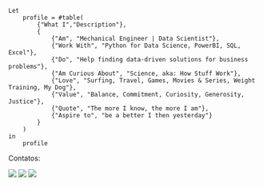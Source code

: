 ```
Let
	profile = #table(
		{"What I","Description"},
		{
			{"Am", "Mechanical Engineer | Data Scientist"},
			{"Work With", "Python for Data Science, PowerBI, SQL, Excel"},
			{"Do", "Help finding data-driven solutions for business problems"},
			{"Am Curious About", "Science, aka: How Stuff Work"},
			{"Love", "Surfing, Travel, Games, Movies & Series, Weight Training, My Dog"},
			{"Value", "Balance, Commitment, Curiosity, Generosity, Justice"},
			{"Quote", "The more I know, the more I am"},
			{"Aspire to", "be a better I then yesterday"}
		}
	)
in
	profile
```


Contatos:

<a href="https://www.linkedin.com/in/renatond" target="_blank"><img src="https://img.shields.io/badge/-LinkedIn-%230077B5?style=for-the-badge&logo=linkedin&logoColor=white" target="_blank"></a>
<a href="https://instagram.com/renato_nd" target="_blank"><img src="https://img.shields.io/badge/-Instagram-%23E4405F?style=for-the-badge&logo=instagram&logoColor=white" target="_blank"></a>
<a href = "mailto:renatodomingues09@hotmail.com"><img src="https://img.shields.io/badge/Gmail-D14836?style=for-the-badge&logo=gmail&logoColor=white" target="_blank"></a>
